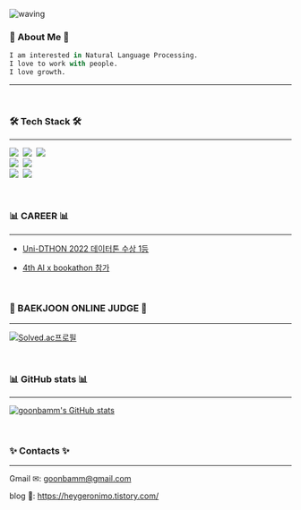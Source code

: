 ![waving](https://capsule-render.vercel.app/api?type=waving&height=200&text=Hey,%20geronimo!&fontAlign=50&fontAlignY=40&color=0:EEFF00,100:a82da8&fontColor=ffffff&fontSize=54)

<h3>🍠 About Me 🍠</h3>

~~~python
I am interested in Natural Language Processing.
I love to work with people.
I love growth.
~~~

----

<br>

<h3>🛠 Tech Stack 🛠</h3>

----

<p>
  <img src="https://img.shields.io/badge/Python-3766AB?style=flat-square&logo=Python&logoColor=white"/></a>&nbsp 
  <img src="https://img.shields.io/badge/Java-007396?style=flat-square&logo=Java&logoColor=white"/></a>&nbsp 
  <img src="https://img.shields.io/badge/C++-00599C?style=flat-square&logo=C%2B%2B&logoColor=white"/></a>&nbsp 
  
  <br>
  <img src="https://img.shields.io/badge/PyTorch-EE4C2C?style=flat-square&logo=PyTorch&logoColor=white"/></a>&nbsp
  <img src="https://img.shields.io/badge/HuggingFace-FFD400?style=flat-square&logoColor=white"/></a>&nbsp

  <br>
  <img src="https://img.shields.io/badge/BurgerKing-D62300?style=flat-square&logo=BurgerKing&logoColor=white"/></a>&nbsp
  <img src="https://img.shields.io/badge/Starbucks-006241?style=flat-square&logo=Starbucks&logoColor=white"/></a>&nbsp
</p>

<br>

<h3>📊 CAREER 📊</h3>

----

- [Uni-DTHON 2022 데이터톤 수상 1등](https://aifactory.space/competition/leaderboard/2141)

- [4th AI x bookathon 참가](https://heygeronimo.tistory.com/42)

<br>

<h3>🔑 BAEKJOON ONLINE JUDGE 🔑</h3>

----

[![Solved.ac프로필](http://mazassumnida.wtf/api/generate_badge?boj=goonbamm)](https://solved.ac/goonbamm)

<br>


<h3>📊 GitHub stats 📊</h3>

----

[![goonbamm's GitHub stats](https://github-readme-stats.vercel.app/api?username=goonbamm)](https://github.com/goonbamm/github-readme-stats)

<br>

<h3>✨ Contacts ✨</h3>

----

Gmail ✉: goonbamm@gmail.com

blog 📝: https://heygeronimo.tistory.com/
